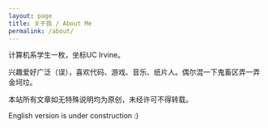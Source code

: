 ```yaml
---
layout: page
title: 关于我 / About Me
permalink: /about/
---
```


计算机系学生一枚，坐标UC Irvine。

兴趣爱好广泛（误），喜欢代码、游戏、音乐、纸片人。偶尔混一下鬼畜区弄一弄金坷垃。

本站所有文章如无特殊说明均为原创，未经许可不得转载。

English version is under construction :)